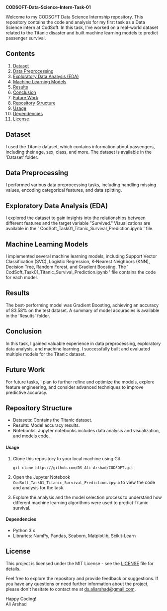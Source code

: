 **CODSOFT-Data-Science-Intern-Task-01**

Welcome to my CODSOFT Data Science Internship repository. This repository contains the code and analysis for my first task as a Data Science intern at CodSoft. In this task, I've worked on a real-world dataset related to the Titanic disaster and built machine learning models to predict passenger survival.

## Contents
1. [Dataset](#dataset)
2. [Data Preprocessing](#data-preprocessing)
3. [Exploratory Data Analysis (EDA)](#exploratory-data-analysis-eda)
4. [Machine Learning Models](#machine-learning-models)
5. [Results](#results)
6. [Conclusion](#conclusion)
7. [Future Work](#future-work)
8. [Repository Structure](#repository-structure)
9. [Usage](#usage)
10. [Dependencies](#dependencies) 
11. [License](#license)

## Dataset
I used the Titanic dataset, which contains information about passengers, including their age, sex, class, and more. The dataset is available in the 'Dataset' folder. 

## Data Preprocessing
I performed various data preprocessing tasks, including handling missing values, encoding categorical features, and data splitting. 

## Exploratory Data Analysis (EDA)
I explored the dataset to gain insights into the relationships between different features and the target variable "Survived." Visualizations are available in the ' CodSoft_Task01_Titanic_Survival_Prediction.ipynb ' file.

## Machine Learning Models
I implemented several machine learning models, including Support Vector Classification (SVC), Logistic Regression, K-Nearest Neighbors (KNN), Decision Tree, Random Forest, and Gradient Boosting. The ' CodSoft_Task01_Titanic_Survival_Prediction.ipynb ' file contains the code for each model.

## Results
The best-performing model was Gradient Boosting, achieving an accuracy of 83.58% on the test dataset. A summary of model accuracies is available in the 'Results' folder.

## Conclusion
In this task, I gained valuable experience in data preprocessing, exploratory data analysis, and machine learning. I successfully built and evaluated multiple models for the Titanic dataset.

## Future Work
For future tasks, I plan to further refine and optimize the models, explore feature engineering, and consider advanced techniques to improve predictive accuracy.

## Repository Structure
- Datasets: Contains the Titanic dataset.
- Results: Model accuracy results.
- Notebooks: Jupyter notebooks includes data analysis and visualization, and models code.

#### Usage
1. Clone this repository to your local machine using Git.
   ```
   git clone https://github.com/DS-Ali-Arshad/CODSOFT.git
   ```

2. Open the Jupyter Notebook ` CodSoft_Task01_Titanic_Survival_Prediction.ipynb ` to view the code and analysis for the task.

3. Explore the analysis and the model selection process to understand how different machine learning algorithms were used to predict Titanic survival.

#### Dependencies
- Python 3.x
- Libraries: NumPy, Pandas, Seaborn, Matplotlib, Scikit-Learn


## License
This project is licensed under the MIT License - see the [LICENSE](LICENSE) file for details.

Feel free to explore the repository and provide feedback or suggestions. If you have any questions or need further information about the project, please don't hesitate to contact me at ds.aliarshad@gmail.com.

Happy Coding! <br>
Ali Arshad
